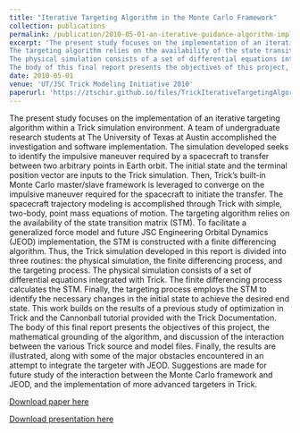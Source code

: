```yaml
---
title: "Iterative Targeting Algorithm in the Monte Carlo Framework"
collection: publications
permalink: /publication/2010-05-01-an-iterative-guidance-algorithm-implementation-in-trick-using-jeod
excerpt: 'The present study focuses on the implementation of an iterative targeting algorithm within a Trick simulation environment. A team of undergraduate research students at The University of Texas at Austin accomplished the investigation and software implementation. The simulation developed seeks to identify the impulsive maneuver required by a spacecraft to transfer between two arbitrary points in Earth orbit. The initial state and the terminal position vector are inputs to the Trick simulation. Then, Trick’s built-in Monte Carlo master/slave framework is leveraged to converge on the impulsive maneuver required for the spacecraft to initiate the transfer. The spacecraft trajectory modeling is accomplished through Trick with simple, two-body, point mass equations of motion.
The targeting algorithm relies on the availability of the state transition matrix (STM). To facilitate a generalized force model and future JSC Engineering Orbital Dynamics (JEOD) implementation, the STM is constructed with a finite differencing algorithm. Thus, the Trick simulation developed in this report is divided into three routines: the physical simulation, the finite differencing process, and the targeting process.
The physical simulation consists of a set of differential equations integrated with Trick. The finite differencing process calculates the STM. Finally, the targeting process employs the STM to identify the necessary changes in the initial state to achieve the desired end state. This work builds on the results of a previous study of optimization in Trick and the Cannonball tutorial provided with the Trick Documentation.
The body of this final report presents the objectives of this project, the mathematical grounding of the algorithm, and discussion of the interaction between the various Trick source and model files. Finally, the results are illustrated, along with some of the major obstacles encountered in an attempt to integrate the targeter with JEOD. Suggestions are made for future study of the interaction between the Monte Carlo framework and JEOD, and the implementation of more advanced targeters in Trick.'
date: 2010-05-01
venue: 'UT/JSC Trick Modeling Initiative 2010'
paperurl: 'https://ztschir.github.io/files/TrickIterativeTargetingAlgorithmInTheMonteCarloFrameworkReport.pdf'
---
```

The present study focuses on the implementation of an iterative targeting algorithm within a Trick simulation environment. A team of undergraduate research students at The University of Texas at Austin accomplished the investigation and software implementation. The simulation developed seeks to identify the impulsive maneuver required by a spacecraft to transfer between two arbitrary points in Earth orbit. The initial state and the terminal position vector are inputs to the Trick simulation. Then, Trick’s built-in Monte Carlo master/slave framework is leveraged to converge on the impulsive maneuver required for the spacecraft to initiate the transfer. The spacecraft trajectory modeling is accomplished through Trick with simple, two-body, point mass equations of motion.
The targeting algorithm relies on the availability of the state transition matrix (STM). To facilitate a generalized force model and future JSC Engineering Orbital Dynamics (JEOD) implementation, the STM is constructed with a finite differencing algorithm. Thus, the Trick simulation developed in this report is divided into three routines: the physical simulation, the finite differencing process, and the targeting process.
The physical simulation consists of a set of differential equations integrated with Trick. The finite differencing process calculates the STM. Finally, the targeting process employs the STM to identify the necessary changes in the initial state to achieve the desired end state. This work builds on the results of a previous study of optimization in Trick and the Cannonball tutorial provided with the Trick Documentation.
The body of this final report presents the objectives of this project, the mathematical grounding of the algorithm, and discussion of the interaction between the various Trick source and model files. Finally, the results are illustrated, along with some of the major obstacles encountered in an attempt to integrate the targeter with JEOD. Suggestions are made for future study of the interaction between the Monte Carlo framework and JEOD, and the implementation of more advanced targeters in Trick.

[Download paper here](https://ztschir.github.io/files/TrickIterativeTargetingAlgorithmInTheMonteCarloFrameworkReport.pdf)

[Download presentation here](https://ztschir.github.io/files/TrickIterativeTargetingAlgorithmInTheMonteCarloFrameworkPresentation.pptx)

